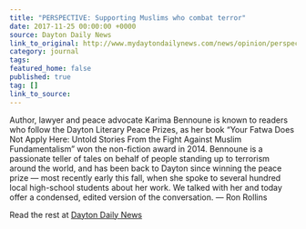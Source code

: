 ```yaml
---
title: "PERSPECTIVE: Supporting Muslims who combat terror"
date: 2017-11-25 00:00:00 +0000
source: Dayton Daily News
link_to_original: http://www.mydaytondailynews.com/news/opinion/perspective-supporting-muslims-who-combat-terror/ohbWYyPX0LmjL53I80t0uJ/
category: journal
tags:
featured_home: false
published: true
tag: []
link_to_source:
---
```

Author, lawyer and peace advocate Karima Bennoune is known to readers who follow the Dayton Literary Peace Prizes, as her book “Your Fatwa Does Not Apply Here: Untold Stories From the Fight Against Muslim Fundamentalism” won the non-fiction award in 2014. Bennoune is a passionate teller of tales on behalf of people standing up to terrorism around the world, and has been back to Dayton since winning the peace prize — most recently early this fall, when she spoke to several hundred local high-school students about her work. We talked with her and today offer a condensed, edited version of the conversation. — Ron Rollins

Read the rest at [Dayton Daily News](http://www.mydaytondailynews.com/news/opinion/perspective-supporting-muslims-who-combat-terror/ohbWYyPX0LmjL53I80t0uJ/)
